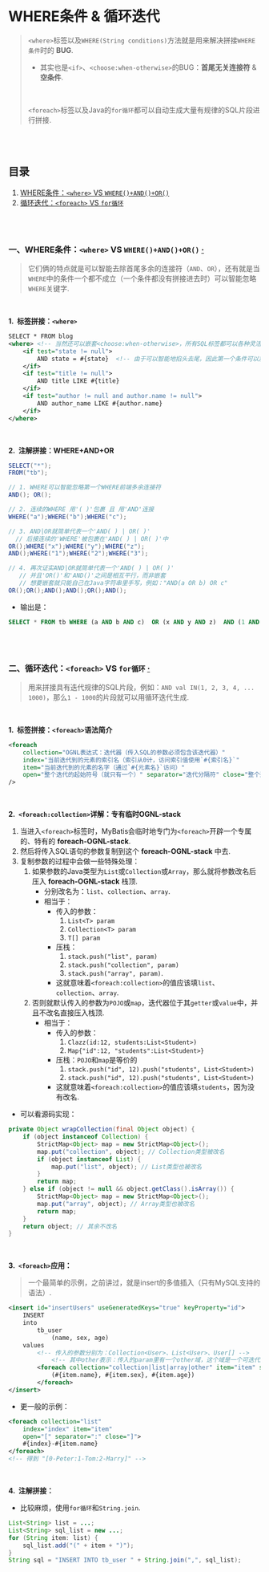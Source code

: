 # WHERE条件 & 循环迭代
> `<where>`标签以及`WHERE(String conditions)`方法就是用来解决拼接`WHERE条件`时的 **BUG**.
>
> - 其实也是`<if>`、`<choose:when-otherwise>`的BUG：**首尾无关连接符** & **空条件**.
>
> <br>
>
> `<foreach>`标签以及Java的`for循环`都可以自动生成大量有规律的SQL片段进行拼接.

<br><br>

## 目录

1. [WHERE条件：`<where>` VS `WHERE()+AND()+OR()`]()
2. [循环迭代：`<foreach>` VS `for循环`]()

<br><br>

### 一、WHERE条件：`<where>` VS `WHERE()+AND()+OR()`  [·](#目录)
> 它们俩的特点就是可以智能去除首尾多余的连接符（`AND`、`OR`），还有就是当`WHERE`中的条件一个都不成立（一个条件都没有拼接进去时）可以智能忽略`WHERE`关键字.

<br>

**1.&nbsp; 标签拼接：`<where>`**

```XML
SELECT * FROM blog
<where> <!-- 当然还可以嵌套<choose:when-otherwise>，所有SQL标签都可以各种灵活地嵌套 -->
    <if test="state != null">
        AND state = #{state}  <!-- 由于可以智能地掐头去尾，因此第一个条件可以加AND|OR前缀 -->
    </if>
    <if test="title != null">
        AND title LIKE #{title}
    </if>
    <if test="author != null and author.name != null">
        AND author_name LIKE #{author.name}
    </if>
</where>
```

<br>

**2.&nbsp; 注解拼接：WHERE+AND+OR**

```Java
SELECT("*");
FROM("tb");

// 1. WHERE可以智能忽略第一个WHERE前端多余连接符
AND(); OR();

// 2. 连续的WHERE 用'( )'包裹 且 用'AND'连接
WHERE("a");WHERE("b");WHERE("c");

// 3. AND|OR就简单代表一个'AND( ) | OR( )'
  // 后接连续的'WHERE'被包裹在'AND( ) | OR( )'中
OR();WHERE("x");WHERE("y");WHERE("z");
AND();WHERE("1");WHERE("2");WHERE("3");

// 4. 再次证实AND|OR就简单代表一个'AND( ) | OR( )'
   // 并且'OR()'和'AND()'之间是相互平行，而非嵌套
   // 想要嵌套就只能自己在Java字符串里手写，例如："AND(a OR b) OR c"
OR();OR();AND();AND();OR();AND();
```

- 输出是：

```SQL
SELECT * FROM tb WHERE (a AND b AND c)  OR (x AND y AND z)  AND (1 AND 2 AND 3)  OR ()  OR ()  AND ()  AND ()  OR ()  AND ()
```

<br><br>

### 二、循环迭代：`<foreach>` VS `for循环`  [·](#目录)
> 用来拼接具有迭代规律的SQL片段，例如：`AND val IN(1, 2, 3, 4, ... 1000)`，那么`1 - 1000`的片段就可以用循环迭代生成.

<br>

**1.&nbsp; 标签拼接：`<foreach>`语法简介**

```XML
<foreach
    collection="OGNL表达式：迭代器（传入SQL的参数必须包含该迭代器）"
    index="当前迭代到的元素的索引名（索引从0计，访问索引值使用`#{索引名}`"
    item="当前迭代到的元素的名字（通过`#{元素名}`访问）"
    open="整个迭代的起始符号（就只有一个）" separator="迭代分隔符" close="整个迭代的终止符（就只有一个）"
/>
```

<br>

**2.&nbsp; `<foreach:collection>`详解：专有临时OGNL-stack**

1. 当进入`<foreach>`标签时，MyBatis会临时地专门为`<foreach>`开辟一个专属的、特有的 **foreach-OGNL-stack**.
2. 然后将传入SQL语句的参数复制到这个 **foreach-OGNL-stack** 中去.
3. 复制参数的过程中会做一些特殊处理：
   1. 如果参数的Java类型为`List`或`Collection`或`Array`，那么就将参数改名后压入 **foreach-OGNL-stack** 栈顶.
      - 分别改名为：`list`、`collection`、`array`.
      - 相当于：
         - 传入的参数：
            1. `List<T> param`
            2. `Collection<T> param`
            3. `T[] param`
         - 压栈：
            1. `stack.push("list", param)`
            2. `stack.push("collection", param)`
            3. `stack.push("array", param)`.
         - 这就意味着`<foreach:collection>`的值应该填`list`、`collection`、`array`.
   2. 否则就默认传入的参数为`POJO`或`map`，迭代器位于其`getter`或`value`中，并且不改名直接压入栈顶.
      - 相当于：
         - 传入的参数：
            1. `Clazz(id:12, students:List<Student>)`
            2. `Map{"id":12, "students":List<Student>}`
         - 压栈：`POJO`和`map`是等价的
            1. `stack.push("id", 12).push("students", List<Student>)`
            2. `stack.push("id", 12).push("students", List<Student>)`
         - 这就意味着`<foreach:collection>`的值应该填`students`，因为没有改名.

- 可以看源码实现：

```Java
private Object wrapCollection(final Object object) {
    if (object instanceof Collection) {
        StrictMap<Object> map = new StrictMap<Object>();
        map.put("collection", object); // Collection类型被改名
        if (object instanceof List) {
            map.put("list", object); // List类型也被改名
        }
        return map;
    } else if (object != null && object.getClass().isArray()) {
        StrictMap<Object> map = new StrictMap<Object>();
        map.put("array", object); // Array类型也被改名
        return map;
    }
    return object; // 其余不改名
}
```

<br>

**3.&nbsp; `<foreach>`应用：**

> 一个最简单的示例，之前讲过，就是insert的多值插入（只有MySQL支持的语法）.

```XML
<insert id="insertUsers" useGeneratedKeys="true" keyProperty="id">
    INSERT
    into
        tb_user
            (name, sex, age)
    values
        <!-- 传入的参数分别为：Collection<User>、List<User>、User[] -->
            <!-- 其中other表示：传入的param里有一个other域，这个域是一个可迭代的集合 -->
        <foreach collection="collection|list|array|other" item="item" separator=",">
            (#{item.name}, #{item.sex}, #{item.age})
        </foreach>
</insert>
```

- 更一般的示例：

```XML
<foreach collection="list"
    index="index" item="item"
    open="[" separator=":" close="]">
    #{index}-#{item.name}
</foreach>
<!-- 得到 "[0-Peter:1-Tom:2-Marry]" -->
```

<br>

**4.&nbsp; 注解拼接：**

- 比较麻烦，使用`for循环`和`String.join`.

```Java
List<String> list = ...;
List<String> sql_list = new ...;
for (String item: list) {
    sql_list.add("(" + item + ")");
}
String sql = "INSERT INTO tb_user " + String.join(",", sql_list);
```
